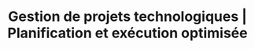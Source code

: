 ---
title: "Gestion de projets technologiques | Planification et exécution optimisée"
description: "Gestion de projets technologiques"
main:
  id: 1
  content: |
    Notre expertise en gestion de projets technologiques vous permet de planifier, coordonner et exécuter vos initiatives avec précision. Nous garantissons une approche structurée, de la phase de conception à la mise en œuvre, en optimisant les ressources et en assurant le respect des délais et des budgets. Grâce à une gestion efficace, nous maximisons les résultats et réduisons les risques tout en offrant une flexibilité nécessaire pour répondre aux besoins changeants de vos projets.
  imgCard: "@/images/product-image-1.png"
  imgMain: "@/images/product-image-1.png"
  imgAlt: "Mockup boxes of machine screws set"
tabs:
  - id: "tabs-with-card-item-1"
    dataTab: "#tabs-with-card-1"
    title: "Description"
  - id: "tabs-with-card-item-2"
    dataTab: "#tabs-with-card-2"
    title: "Nos Services"
  
longDescription:
  title: "Gestion de Projets Technologiques"
  subTitle: |
    La gestion de projets technologiques est un levier stratégique pour garantir le succès de vos initiatives. Chez IPS, nous vous accompagnons dans la planification, l’exécution et le suivi de vos projets technologiques, en mettant l'accent sur l'optimisation des ressources, la gestion des risques et la maîtrise des délais. Nous assurons une approche agile et personnalisée pour répondre à vos besoins et atteindre vos objectifs avec succès.
descriptionList:
  - title: "Pourquoi choisir une gestion de projets technologiques efficace ?"
    subTitle: "Une gestion de projet bien structurée est essentielle pour garantir la réussite de vos initiatives technologiques. Nous utilisons des méthodologies agiles et des outils avancés pour assurer le respect des délais, des budgets et la réussite de vos projets. De la planification à l’exécution, nos solutions optimisent chaque étape pour un suivi précis et une coordination parfaite entre vos équipes."
  - title: "Quels types de projets bénéficient d'une gestion technologique efficace ?"
    subTitle: "Tous les projets impliquant des systèmes IT complexes, des logiciels ou des infrastructures peuvent bénéficier d'une gestion technologique efficace. Cela garantit une exécution fluide, une coordination parfaite et une livraison réussie."
  - title: "Comment garantissez-vous que mes projets sont livrés dans les délais ?"
    subTitle: "Nous suivons une méthodologie rigoureuse, en utilisant des outils de gestion de projet avancés et des processus agiles. Nous surveillons en permanence l'avancement et apportons des ajustements en temps réel pour garantir que vos projets respectent les délais."

specificationsLeft:
  - title: "Planification stratégique des projets"
    subTitle: "Nous définissons avec vous des objectifs clairs, attribuons les ressources adéquates et créons des calendriers réalistes. Cette approche garantit que chaque projet contribue aux objectifs stratégiques de votre entreprise, assurant une exécution fluide."
  - title: "Méthodologie Agile et Scrum"
    subTitle: "En utilisant des méthodologies agiles comme Scrum, nous favorisons la flexibilité et la capacité de répondre rapidement aux changements. Les itérations courtes et l’intégration continue du retour des utilisateurs assurent une livraison rapide et pertinente."
  - title: "Suivi et reporting en temps réel"
    subTitle: "Nos outils de gestion de projet vous offrent un suivi en temps réel de l’avancement de vos projets. Des rapports détaillés et des tableaux de bord personnalisés permettent d'identifier les risques potentiels et d'ajuster les priorités en temps réel."
 
specificationsRight:
  - title: "Gestion des risques technologiques"
    subTitle: "Nous identifions les risques dès le début du projet, en particulier en matière de sécurité et de conformité. Grâce à une gestion proactive, nous minimisons les risques et assurons une continuité dans la réalisation du projet."
  - title: "Optimisation des coûts et des ressources"
    subTitle: "Nous nous assurons que vos budgets sont respectés tout en optimisant les ressources disponibles. Chaque investissement est justifié, maximisé et orienté vers des résultats tangibles, garantissant l’efficacité de chaque étape du projet."
  - title: "Formation et accompagnement"
    subTitle: "Nous offrons des sessions de formation pour vos équipes, afin qu'elles maîtrisent les outils et méthodologies de gestion de projet déployés. Cette approche favorise une transition fluide et une adoption rapide des solutions technologiques."
blueprints:
  first: "@/images/blueprint-1.avif"
  second: "@/images/blueprint-2.avif"
---